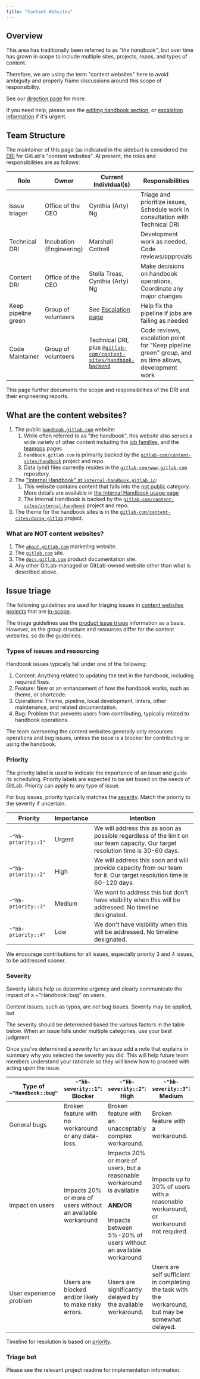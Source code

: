 ```yaml
---
title: "Content Websites"
---
```


## Overview

This area has traditionally been referred to as *"the handbook"*, but over time has grown in scope to include multiple sites, projects, repos, and types of content.

Therefore, we are using the term "content websites" here to avoid ambiguity and properly frame discussions around this scope of responsibility.

See our [direction page](direction) for more.

If you need help, please see the [editing handbook section](../editing-handbook/#need-help), or [escalation information](../about/on-call) if it's urgent.

## Team Structure

The maintainer of this page (as indicated in the sidebar) is considered the [DRI](/handbook/people-group/directly-responsible-individuals/) for GitLab's "content websites". At present, the roles and responsibilities are as follows:

| Role | Owner | Current Individual(s) | Responsibilities |
| ------ | ------ | ------ | ------ |
| Issue triager | Office of the CEO | Cynthia (Arty) Ng | Triage and prioritize issues, Schedule work in consultation with Technical DRI |
| Technical DRI | Incubation (Engineering) | Marshall Cottrell | Development work as needed, Code reviews/approvals |
| Content DRI | Office of the CEO | Stella Treas, Cynthia (Arty) Ng | Make decisions on handbook operations, Coordinate any major changes |
| Keep pipeline green | Group of volunteers  | See [Escalation page](on-call#keep-main-green-group) | Help fix the pipeline if jobs are failing as needed  |
| Code Maintainer | Group of volunteers | Technical DRI, plus [`@gitlab-com/content-sites/handbook-backend`](https://gitlab.com/gitlab-com/content-sites/handbook-backend/-/project_members?with_inherited_permissions=exclude) | Code reviews, escalation point for "Keep pipeline green" group, and as time allows, development work |

This page further documents the scope and responsibilities of the DRI and their engineering reports.

## What are the content websites?

1. The public [`handbook.gitlab.com`](/) website:
    1. While often referred to as "the handbook", this website also serves a wide variety of other content including the [job families](/job-families), and the [teamops](/teamops) pages.
    1. `handbook.gitlab.com` is primarily backed by the [`gitlab-com/content-sites/handbook`](https://gitlab.com/gitlab-com/content-sites/handbook/)  project and repo.
    1. Data (yml) files currently resides in the [`gitlab-com/www-gitlab-com`](https://gitlab.com/gitlab-com/www-gitlab-com) repository.
1. The ["Internal Handbook" at `internal-handbook.gitlab.io`](https://internal-handbook.gitlab.io/):
    1. This website contains content that falls into the [not public](/handbook/communication/confidentiality-levels/#not-public) category. More details are available in [the Internal Handbook usage page](/handbook/handbook-usage#the-internal-handbook)
    1. The Internal Handbook is backed by the [`gitlab-com/content-sites/internal-handbook`](https://gitlab.com/gitlab-com/content-sites/internal-handbook) project and repo.
1. The theme for the handbook sites is in the [`gitlab-com/content-sites/docsy-gitlab`](https://gitlab.com/gitlab-com/content-sites/docsy-gitlab) project.

### What are NOT content websites?

1. The [`about.gitlab.com`](https://about.gitlab.com) marketing website.
1. The [`gitlab.com`](https://gitlab.com) site.
1. The [`docs.gitlab.com`](https://docs.gitlab.com) product documentation site.
1. Any other GitLab-managed or GitLab-owned website other than what is described above.

## Issue triage

The following guidelines are used for triaging issues in [content websites projects](https://gitlab.com/gitlab-com/content-sites/)
that are [in-scope](#what-are-the-content-websites).

The triage guidelines use the [product issue triage](/handbook/engineering/infrastructure/engineering-productivity/issue-triage/#priority)
information as a basis. However, as the group structure and resources differ for the content
websites, so do the guidelines.

### Types of issues and resourcing

Handbook issues typically fall under one of the following:

1. Content: Anything related to updating the text in the handbook, including required fixes.
1. Feature: New or an enhancement of how the handbook works, such as theme, or shortcode.
1. Operations: Theme, pipeline, local development, linters, other maintenance, and related documentation.
1. Bug: Problem that prevents users from contributing, typically related to handbook operations.

The team overseeing the content websites generally only resources operations and bug issues,
unless the issue is a blocker for contributing or using the handbook.

### Priority

The priority label is used to indicate the importance of an issue and guide its scheduling.
Priority labels are expected to be set based on the needs of GitLab.
Priority can apply to any type of issue.

For bug issues, priority typically matches the [severity](#severity).
Match the priority to the severity if uncertain.

| Priority | Importance | Intention |
| -------- | ---------- | --------- |
| `~"hb-priority::1"` | Urgent | We will address this as soon as possible regardless of the limit on our team capacity. Our target resolution time is 30-60 days. |
| `~"hb-priority::2"` | High   | We will address this soon and will provide capacity from our team for it. Our target resolution time is 60-120 days. |
| `~"hb-priority::3"` | Medium | We want to address this but don't have visibility when this will be addressed. No timeline designated. |
| `~"hb-priority::4"` | Low    | We don't have visibility when this will be addressed. No timeline designated. |

We encourage contributions for all issues, especially priority 3 and 4 issues, to be addressed sooner.

### Severity

Severity labels help us determine urgency and clearly communicate the impact of a ~"Handbook::bug" on users.

Content issues, such as typos, are *not* bug issues.
Severity may be applied, but

The severity should be determined based the various factors in the table below.
When an issue falls under multiple categories, use your best judgment.

Once you've determined a severity for an issue add a note that explains in summary why you selected the severity you did. This will help future team members understand your rationale so they will know how to proceed with acting upon the issue.

| Type of `~"Handbook::bug"` | `~"hb-severity::1"`: Blocker | `~"hb-severity::2"`: High | `~"hb-severity::3"`: Medium  | `~"hb-severity::4"`: Low |
|----------------|--------------------------|---------------------------|-------------------------|----------------------|
| General bugs   | Broken feature with no workaround or any data-loss. | Broken feature with an unacceptably complex workaround. | Broken feature with a workaround. | Functionality is inconvenient. |
| Impact on users | Impacts 20% or more of users without an available workaround | Impacts 20% or more of users, but a reasonable workaround is available<br/><br/>**AND/OR**<br/><br/>Impacts between 5%-20% of users without an available workaround | Impacts up to 20% of users with a reasonable workaround, or workaround not required. | Minimal impact on typical user's workflow. Workaround is available or not needed. |
| User experience problem | Users are blocked and/or likely to make risky errors. | Users are significantly delayed by the available workaround. | Users are self sufficient in completing the task with the workaround, but may be somewhat delayed. | Usability isn't ideal or there is a small cosmetic issue. |

Timeline for resolution is based on [priority](#priority).

### Triage bot

Please see the relevant project readme for implementation information.
